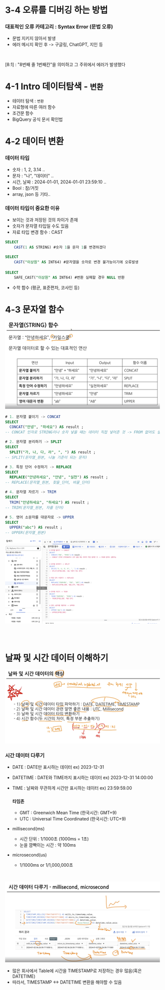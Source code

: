 # 3-4 오류를 디버깅 하는 방법
### 대표적인 오류 카테고리 : Syntax Error (문법 오류)
- 문법 지키지 않아서 발생
- 에러 메시지 확인 후 -> 구글링, ChatGPT, 지인 등

 <br>

[8:1] : "8번째 줄 1번째칸"을 의미하고 그 주위에서 에러가 발생했다

# 4-1 Intro 데이터탐색 - `변환`
- 테이터 탐색 : `변환`
- 자료형에 따른 여러 함수
- 조건문 함수
- BigQuery 공식 문서 확인법

# 4-2 데이터 변환
### 데이터 타입
- 숫자 : 1, 2, 3.14 ..
- 문자 : "나", "데이터" ..
- 시간, 날짜 : 2024-01-01, 2024-01-01 23:59:10 ..
- Bool : 참/거짓
- array, json 등 기타..

### 데이터 타입이 중요한 이유
- 보이는 것과 저장된 것의 차이가 존재
- 숫자가 문자열 타입일 수도 있음
- 자료 타입 변경 함수 : CAST

```sql
SELECT
    CAST(1 AS STRING) #숫자 1을 문자 1롤 변경하겠다
```
```sql
SELECT
    CAST("이상원" AS INT64) #문자열을 숫자로 변경 불가능이기에 오류발생

SELECT
    SAFE_CAST("이상원" AS INT64) #변환 실패할 경우 NULL 반환
```

- 수학 함수 (평균, 표준편차, 코사인 등)


# 4-3 문자열 함수
![alt text](<SQL_imagefile/week4_문자열함수.png>)

```sql
# 1. 문자열 붙이기 -> CONCAT
SELECT
  CONCAT("안녕", "하세요") AS result ;
-- CONCAT 인자로 STRING이나 숫자 넣을 때는 데이터 직접 넣어준 것 -> FROM 없어도 실행가능
```

```sql
# 2. 문자열 분리하기 -> SPLIT
SELECT
  SPLIT("가, 나, 다, 라", ", ") AS result ;
-- SPLIT(문자열_원본, 나눌 기준이 되는 문자)
```

```sql
# 3. 특정 단어 수정하기 -> REPLACE
SELECT
  REPLACE("안녕하세요", "안녕", "실천") AS result ;
-- REPLACE(문자열_원본, 찾을_단어, 바꿀_단어)
```

```sql
# 4. 문자열 자르기 -> TRIM
SELECT
  TRIM("안녕하세요", "하세요") AS result ;
-- TRIM(문자열_원본, 자를 단어)
```

```sql
# 5. 영어 소문자를 대문자로 -> UPPER
SELECT
  UPPER("abc") AS result ;
-- UPPER(문자열_원본)
```

![alt text](SQL_imagefile/week4_문자열함수실습.png)


<br> <br>

# 날짜 및 시간 데이터 이해하기
![alt text](SQL_imagefile/week4_날짜및시간데이터핵심.png)

### 시간 데이터 다루기
- DATE : DATE만 표시하는 데이터 ex) 2023-12-31
- DATETIME : DATE와 TIME까지 표시하는 데이터 ex) 2023-12-31 14:00:00
- TIME : 날짜와 무관하게 시간만 표시하는 데이터 ex) 23:59:59.00

  ### `타임존`
  - GMT : Greenwich Mean Time (한국시간: GMT+9)
  - UTC : Universal Time Coordinated (한국시간: UTC+9)

- millisecond(ms)
  - 시간 단위 : 1/1000초 (1000ms = 1초)
  - 눈을 깜빡이는 시간 : 약 100ms
- microsecond(us)
  - 1/1000ms or 1/1,000,000초

<br>

![alt text](SQL_imagefile/week4_시간날짜주의점.png)
- 많은 회사에서 Table에 시간을 TIMESTAMP로 저장하는 경우 많음(혹은 DATETIME)
- 따라서, TIMESTAMP <-> DATETIME 변환을 해야할 수 있음




